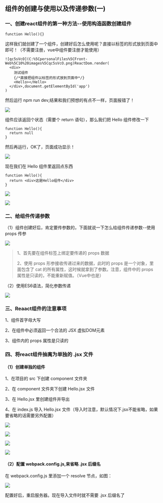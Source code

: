 ## 组件的创建与使用以及传递参数(一)
### 一、创建react组件的第一种方法--使用构造函数创建组件

    function Hello(){}

这样我们就创建了一个组件，创建好后怎么使用呢？直接以标签的形式放到页面中即可！（不需要注册，vue中组件要注册才能使用）

    ![qc5sVcO](C:%5CpersonalFiles%5CFront-Web%5C10%20images%5Cqc5sVcO.png)ReactDom.render(
      <div>
        测试组件
        {/*直接把组件以标签的形式放到页面中*/}
        <Hello></Hello>
      </div>,document.getElementById('app')
    )

然后运行 npm run dev,结果和我们预想的有点不一样，页面报错了！

![](C:%5CpersonalFiles%5Cimages%5Cimages%5Cqc5sVcO.png)

组件应该返回个状态（需要个 return 语句），那么我们把 Hello 组件修改一下

    function Hello(){
      return null
    }

然后再运行，OK了，页面成功显示！

![](https://i.imgur.com/l2SXQiH.png)

现在我们在 Hello 组件里返回点东西

    function Hello(){
      return <div>这是Hello组件</div>
    }

![](https://i.imgur.com/rMt1KtU.png)

![](https://i.imgur.com/vwPumGH.png)

### 二、给组件传递参数

（1）组件创建好后，肯定要传参数的，下面就说一下怎么给组件传递参数--使用 props 传参

![](https://i.imgur.com/dtwe790.png)

> 1、首先要在组件标签上绑定要传递的 props 数据
> 
> 2、使用 props 形参接收传递过来的数据，此时的 props 是一个对象，里面包含了 cat 的所有属性，这时候就拿到了参数。注意，组件中的 props 属性是只读的，不能重新赋值。（Vue中也是）

（2）使用ES6语法，简化参数传递

![](https://i.imgur.com/wZa70zC.png)

### 三、Reaact组件的注意事项

1、组件首字母大写

2、在组件中必须返回一个合法的 JSX 虚拟DOM元素

3、组件内的 props 属性是只读的

### 四、将react组件抽离为单独的 .jsx 文件

#### （1）创建单独的组件

1、在项目的 src 下创建 component 文件夹

2、在 component 文件夹下创建 Hello.jsx 文件

3、在 Hello.jsx 里创建组件并导出

4、在 index.js 导入 Hello.jsx 文件（导入时注意，默认情况下.jsx不能省略，如果要省略的话需要另外配置）

![](https://i.imgur.com/XWRtJDr.png)

![](https://i.imgur.com/I5abKHf.png)

![](https://i.imgur.com/vlW63m4.png)

![](https://i.imgur.com/k8wpgHB.png)

#### （2）配置 webpack.config.js,来省略 .jsx 后缀名

在 webpack.config.js 里添加一个 resolve 节点，如图：

![](https://i.imgur.com/NqA1jlR.png)

配置好后，重启服务器。现在导入文件时就不需要 .jsx 后缀名了
